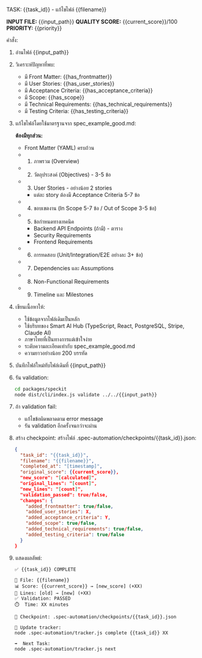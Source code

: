 TASK: {{task_id}} - แก้ไขไฟล์ {{filename}}

**INPUT FILE:** {{input_path}}
**QUALITY SCORE:** {{current_score}}/100
**PRIORITY:** {{priority}}

คำสั่ง:
1. อ่านไฟล์ {{input_path}}

2. วิเคราะห์ปัญหาที่พบ:
   - มี Front Matter: {{has_frontmatter}}
   - มี User Stories: {{has_user_stories}}
   - มี Acceptance Criteria: {{has_acceptance_criteria}}
   - มี Scope: {{has_scope}}
   - มี Technical Requirements: {{has_technical_requirements}}
   - มี Testing Criteria: {{has_testing_criteria}}

3. แก้ไขไฟล์โดยใช้มาตรฐานจาก spec_example_good.md:
   
   **ต้องมีทุกส่วน:**
   - Front Matter (YAML) ครบถ้วน
   - 1. ภาพรวม (Overview)
   - 2. วัตถุประสงค์ (Objectives) - 3-5 ข้อ
   - 3. User Stories - อย่างน้อย 2 stories
     * แต่ละ story ต้องมี Acceptance Criteria 5-7 ข้อ
   - 4. ขอบเขตงาน (In Scope 5-7 ข้อ / Out of Scope 3-5 ข้อ)
   - 5. ข้อกำหนดทางเทคนิค
     * Backend API Endpoints (ถ้ามี) - ตาราง
     * Security Requirements
     * Frontend Requirements
   - 6. การทดสอบ (Unit/Integration/E2E อย่างละ 3+ ข้อ)
   - 7. Dependencies และ Assumptions
   - 8. Non-Functional Requirements
   - 9. Timeline และ Milestones

4. เขียนเนื้อหาให้:
   - ใช้ข้อมูลจากไฟล์เดิมเป็นหลัก
   - ใช้บริบทของ Smart AI Hub (TypeScript, React, PostgreSQL, Stripe, Claude AI)
   - ภาษาไทยที่เป็นทางการแต่เข้าใจง่าย
   - ระดับความละเอียดเท่ากับ spec_example_good.md
   - ความยาวอย่างน้อย 200 บรรทัด

5. บันทึกไฟล์ใหม่ทับไฟล์เดิมที่ {{input_path}}

6. รัน validation:
```bash
   cd packages/speckit
   node dist/cli/index.js validate ../../{{input_path}}
```

7. ถ้า validation fail:
   - แก้ไขข้อผิดพลาดตาม error message
   - รัน validation อีกครั้งจนกว่าจะผ่าน

8. สร้าง checkpoint:
   สร้างไฟล์ .spec-automation/checkpoints/{{task_id}}.json:
```json
   {
     "task_id": "{{task_id}}",
     "filename": "{{filename}}",
     "completed_at": "[timestamp]",
     "original_score": {{current_score}},
     "new_score": "[calculated]",
     "original_lines": "[count]",
     "new_lines": "[count]",
     "validation_passed": true/false,
     "changes": {
       "added_frontmatter": true/false,
       "added_user_stories": X,
       "added_acceptance_criteria": Y,
       "added_scope": true/false,
       "added_technical_requirements": true/false,
       "added_testing_criteria": true/false
     }
   }
```

9. แสดงผลลัพธ์:
```
   ✅ {{task_id}} COMPLETE
   
   📄 File: {{filename}}
   📊 Score: {{current_score}} → [new_score] (+XX)
   📏 Lines: [old] → [new] (+XX)
   ✅ Validation: PASSED
   ⏱️  Time: XX minutes
   
   💾 Checkpoint: .spec-automation/checkpoints/{{task_id}}.json
   
   🔄 Update tracker:
   node .spec-automation/tracker.js complete {{task_id}} XX
   
   ➡️  Next Task:
   node .spec-automation/tracker.js next